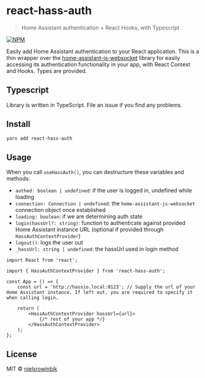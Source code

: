 # react-hass-auth

> Home Assistant authentication + React Hooks, with Typescript

[![NPM](https://img.shields.io/npm/v/react-hass-auth.svg)](https://www.npmjs.com/package/react-hass-auth)

Easily add Home Assistant authentication to your React application. This is a thin wrapper over the [home-assistant-js-websocket](https://github.com/home-assistant/home-assistant-js-websocket) library for easily accessing its authentication functionality in your app, with React Context and Hooks. Types are provided.

## Typescript

Library is written in TypeScript. File an issue if you find any problems.

## Install

```bash
yarn add react-hass-auth
```

## Usage

When you call `useHassAuth()`, you can destructure these variables and methods:

-   `authed: boolean | undefined`: if the user is logged in, undefined while loading
-   `connection: Connection | undefined`: the `home-assistant-js-websocket` connection object once established
-   `loading: boolean`: if we are determining auth state
-   `login(hassUrl?: string)`: function to authenticate against provided Home Assistant instance URL (optional if provided through `HassAuthContextProvider`)
-   `logout()`: logs the user out
-   `_hassUrl: string | undefined`: the hassUrl used in login method

```tsx
import React from 'react';

import { HassAuthContextProvider } from 'react-hass-auth';

const App = () => {
    const url = 'http://hassio.local:8123'; // Supply the url of your Home Assistant instance. If left out, you are required to specify it when calling login.

    return (
        <HassAuthContextProvider hassUrl={url}>
            {/* rest of your app */}
        </HassAuthContextProvider>
    );
};
```

## License

MIT © [nielsrowinbik](https://github.com/nielsrowinbik)
